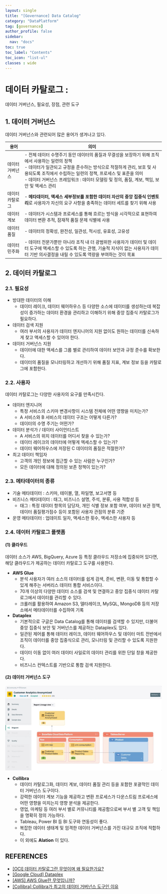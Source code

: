 ```yaml
---
layout: single
title: "[Governance] Data Catalog"
category: "DataPlatform"
tag: [governance]
author_profile: false
sidebar:
  nav: "docs"
toc: true
toc_label: "Contents"
toc_icon: "list-ul"
classes : wide
---
```


# 데이터 카탈로그 : 
데이터 거버넌스, 필요성, 장점, 관련 도구



## 1. 데이터 거버넌스
데이터 거버넌스와 관련되어 많은 용어가 생겨나고 있다.

| 용어            | 의미                                                                                                                                                                                                                                                                                                                                         |
| --------------- | -------------------------------------------------------------------------------------------------------------------------------------------------------------------------------------------------------------------------------------------------------------------------------------------------------------------------------------------- |
| 데이터 거버넌스 | - 전체 데이터 수명주기 동안 데이터의 품질과 무결성을 보장하기 위해 조직에서 사용하는 일련의 정책<br />- 데이터가 일관되고 규정을 준수하는 방식으로 적절하게 관리, 보호 및 사용되도록 조직에서 수립하는 일련의 정책, 프로세스 및 표준을 의미<br />- 데이터 거버넌스 프레임워크 : 데이터 모델링 및 정의, 품질, 계보, 책임, 보안 및 액세스 관리 |
| 데이터 카탈로그 | - **메타데이터, 액세스 세부정보를 포함한 데이터 자산의 중앙 집중식 인벤토리**로 사용자가 자신의 요구 사항을 충족하는 데이터 세트를 찾기 위해 사용                                                                                                                                                                                            |
| 데이터 계보     | - 데이터가 시스템과 프로세스를 통해 흐르는 방식을 시각적으로 표현하여 데이터 변환 추적, 잠재적 품질 문제 식별에 사용                                                                                                                                                                                                                         |
| 데이터 품질     | - 데이터의 정확성, 완전성, 일관성, 적시성, 유효성, 고유성                                                                                                                                                                                                                                                                                    |
| 데이터 민주화   | - 데이터 전문가뿐만 아니라 조직 내 더 광범위한 사용자가 데이터 및 데이터 도구에 액세스할 수 있도록 하는 관행, 기술적 지식이 없는 사용자가 데이터 기반 의사결정을 내릴 수 있도록 역량을 부여하는 것이 목표                                                                                                                                    |

## 2. 데이터 카탈로그

### 2.1. 필요성

- 방대한 데이터의 이해
  - 데이터 레이크, 데이터 웨어하우스 등 다양한 소스에 데이터를 생성하는데 복잡성이 증가하는 데이터 환경을 관리하고 이해하기 위해 중앙 집중식 카탈로그가 필요하다.
- 데이터 검색 지원
  - 여러 부서의 사용자가 데이터 엔지니어의 지원 없이도 원하는 데이터를 신속하게 찾고 액세스할 수 있어야 한다.
- 데이터 거버넌스 지원
  - 데이터에 대한 액세스를 그룹 별로 관리하여 데이터 보안과 규정 준수를 확보한다.
  - 데이터의 품질을 모니터링하고 개선하기 위해 품질 지표, 계보 정보 등을 카탈로그에 포함한다.

### 2.2. 사용자

데이터 카탈로그는 다양한 사용자의 요구를 만족시킨다.

- 데이터 엔지니어
  - 특정 서비스의 스키마 변경사항이 시스템 전체에 어떤 영향을 미치는가?
  - A 서비스와 B 서비스의 데이터 구조는 어떻게 다른가?
  - 데이터의 수명 주기는 어떤가?
- 데이터 분석가 / 데이터 사이언티스트
  - A 서비스의 위치 데이터를 어디서 찾을 수 있는가?
  - 데이터 레이크의 데이터에 어떻게 엑세스할 수 있는가?
  - 데이터 웨어하우스에 저장된 C 데이터의 품질은 적절한가?
- 최고 데이터 책임자
  - 고객의 개인 정보에 접근할 수 있는 사람은 누구인가?
  - 모든 데이터에 대해 정의된 보존 정책이 있는가?

### 2.3. 메타데이터의 종류

- 기술 메타데이터 : 스키마, 테이블, 열, 파일명, 보고서명 등
- 비즈니스 메타데이터 : 태그, 비즈니스 설명, 주석, 분류, 사용 적합성 등
  - 태그 : 특정 데이터 항목의 담당자, 개인 식별 정보 포함 여부, 데이터 보관 정책, 데이터 품질평가점수 등이 포함된 사용자 관점의 분류 기준
- 운영 메타데이터 : 업데이트 일자, 액세스한 횟수, 액세스한 사용자 등

### 2.4. 데이터 카탈로그 플랫폼

#### (1) 클라우드

데이터 소스가 AWS, BigQuery, Azure 등 특정 클라우드 저장소에 집중되어 있다면, 해당 클라우드가 제공하는 데이터 카탈로그 도구를 사용한다.

- **AWS Glue**
  - 분석 사용자가 여러 소스의 데이터를 쉽게 검색, 준비, 변환, 이동 및 통합할 수 있게 해주는 서버리스 데이터 통합 서비스이다.
  - 70개 이상의 다양한 데이터 소스를 검색 및 연결하고 중앙 집중식 데이터 카탈로그에서 데이터를 관리할 수 있다.
  - 크롤러를 활용하여 Amazon S3, 델타레이크, MySQL, MongoDB 등의 저장소에서 메타데이터를 수집하여 기록
- **Dataplex**
  - 기본적으로 구글은 Data Catalog를 통해 데이터를 검색할 수 있지만, 더불어 중앙 집중식 보안 및 거버넌스를 제공하는 Dataplex도 있다.
  - 일관된 제어를 통해 데이터 레이크, 데이터 웨어하우스 및 데이터 마트 전반에서 조직이 데이터를 중앙 집중식으로 관리, 모니터링 및 관리할 수 있도록 지원한다.
  - 데이터 이동 없이 여러 데이터 사일로의 데이터 관리를 위한 단일 창을 제공한다.
  - 비즈니스 컨텍스트를 기반으로 통합 검색 지원한다.

#### (2) 데이터 거버넌스 도구

![Collibra](https://raw.githubusercontent.com/hanalog/hanalog.github.io/gh-pages/images/2023/governance-01-01.jpg)

- **Collibra**
  - 데이터 카탈로그화, 데이터 계보, 데이터 품질 관리 등을 포함한 포괄적인 데이터 거버넌스 도구이다.
  - 강력한 데이터 계보 기능을 제공하고 변환 프로세스가 다운스트림 프로세스에 어떤 영향을 미치는지 영향 분석을 제공한다.
  - 영업, 마케팅 등 여러 부서 별로 커뮤니티를 제공함으로써 부서 별 고객 및 책임을 명확히 정의 가능하다.
  - Tableau, Power BI 등 BI 도구와 연동성이 좋다.
  - 복잡한 데이터 생태계 및 엄격한 데이터 거버넌스를 가진 대규모 조직에 적합하다.
  - 이 외에도 **Alation** 이 있다.



## REFERENCES

- [[OCI] 데이터 카탈로그란 무엇이며 왜 필요한가요?](https://www.oracle.com/kr/big-data/data-catalog/what-is-a-data-catalog/)
- [[Google Cloud] Dataplex](https://cloud.google.com/dataplex?hl=ko)
- [[AWS] AWS Glue란 무엇입니까?](https://docs.aws.amazon.com/glue/latest/dg/what-is-glue.html)
- [[Collibra] Collibra가 최고의 데이터 거버넌스 도구인 이유](https://www.datashift.eu/blog/why-collibra-is-the-best-data-governance-tool)
